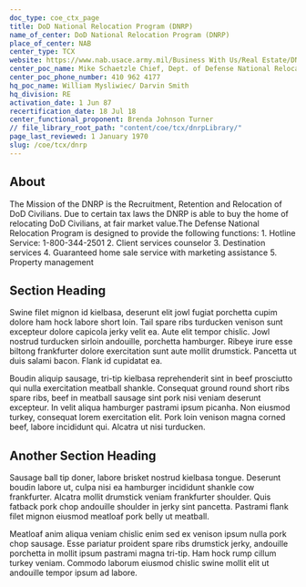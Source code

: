 ```yaml
---
doc_type: coe_ctx_page 
title: DoD National Relocation Program (DNRP)    
name_of_center: DoD National Relocation Program (DNRP)    
place_of_center: NAB
center_type: TCX
website: https://www.nab.usace.army.mil/Business With Us/Real Estate/DNRP/
center_poc_name: Mike Schaetzle Chief, Dept. of Defense National Relocation Program Baltimore   USACE
center_poc_phone_number: 410 962 4177 
hq_poc_name: William Mysliwiec/ Darvin Smith
hq_division: RE
activation_date: 1 Jun 87
recertification_date: 18 Jul 18
center_functional_proponent: Brenda Johnson Turner
// file_library_root_path: "content/coe/tcx/dnrpLibrary/" 
page_last_reviewed: 1 January 1970 
slug: /coe/tcx/dnrp
---
```


## About 

The Mission of the DNRP is the Recruitment, Retention and Relocation of DoD Civilians. Due to certain tax laws the DNRP is able to buy the home of relocating DoD Civilians, at fair market value.The Defense National Relocation Program is designed to provide the following functions: 1. Hotline Service: 1-800-344-2501 2. Client services counselor 3. Destination services 4. Guaranteed home sale service with marketing assistance 5. Property management 

 ## Section Heading 

 Swine filet mignon id kielbasa, deserunt elit jowl fugiat porchetta cupim dolore ham hock labore short loin. Tail spare ribs turducken venison sunt excepteur dolore capicola jerky velit ea. Aute elit tempor chislic. Jowl nostrud turducken sirloin andouille, porchetta hamburger. Ribeye irure esse biltong frankfurter dolore exercitation sunt aute mollit drumstick. Pancetta ut duis salami bacon. Flank id cupidatat ea. 

 Boudin aliquip sausage, tri-tip kielbasa reprehenderit sint in beef prosciutto qui nulla exercitation meatball shankle. Consequat ground round short ribs spare ribs, beef in meatball sausage sint pork nisi veniam deserunt excepteur. In velit aliqua hamburger pastrami ipsum picanha. Non eiusmod turkey, consequat lorem exercitation elit. Pork loin venison magna corned beef, labore incididunt qui. Alcatra ut nisi turducken. 

 ## Another Section Heading 

 Sausage ball tip doner, labore brisket nostrud kielbasa tongue. Deserunt boudin labore ut, culpa nisi ea hamburger incididunt shankle cow frankfurter. Alcatra mollit drumstick veniam frankfurter shoulder. Quis fatback pork chop andouille shoulder in jerky sint pancetta. Pastrami flank filet mignon eiusmod meatloaf pork belly ut meatball. 

 Meatloaf anim aliqua veniam chislic enim sed ex venison ipsum nulla pork chop sausage. Esse pariatur proident spare ribs drumstick jerky, andouille porchetta in mollit ipsum pastrami magna tri-tip. Ham hock rump cillum turkey veniam. Commodo laborum eiusmod chislic swine mollit elit ut andouille tempor ipsum ad labore. 

